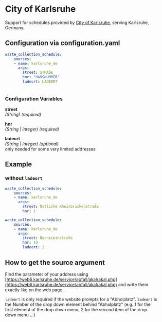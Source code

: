 # City of Karlsruhe

Support for schedules provided by [City of Karlsruhe](https://www.karlsruhe.de/), serving Karlsruhe, Germany.

## Configuration via configuration.yaml

```yaml
waste_collection_schedule:
    sources:
    - name: karlsruhe_de
      args:
        street: STRAßE
        hnr: "HAUSNUMMER"
        ladeort: LADEORT
        
```

### Configuration Variables

**street**  
*(String) (required)*

**hnr**  
*(String | Integer) (required)*

**ladeort**  
*(String | Integer) (optional)*  
only needed for some very limited addresses


## Example


### without `ladeort`

```yaml
waste_collection_schedule:
    sources:
    - name: karlsruhe_de
      args:
        street: Östliche Rheinbrückenstraße
        hnr: 1 
```

```yaml
waste_collection_schedule:
    sources:
    - name: karlsruhe_de
      args:
        street: Bernsteinstraße
        hnr: 10 
        ladeort: 2
```

## How to get the source argument

Find the parameter of your address using [https://web6.karlsruhe.de/service/abfall/akal/akal.php](https://web6.karlsruhe.de/service/abfall/akal/akal.php) and write them exactly like on the web page.

`ladeort` is only required if the website prompts for a "Abholplatz". `ladeort` is the Number of the drop down element behind "Abholplatz" (e.g. 1 for the first element of the drop down menu, 2 for the second item of the drop down menu ...)
